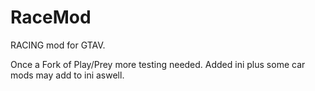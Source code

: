 # RaceMod
RACING mod for GTAV.


Once a Fork of Play/Prey more testing needed.
Added ini plus some car mods may add to ini aswell.
